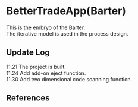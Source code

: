  BetterTradeApp(Barter)
=======================
This is the embryo of the Barter.<br>
The iterative model is used in the process design.<br>




 Update Log
-----------------
11.21 The project is built.<br>
11.24 Add add-on eject function.<br> 
11.30 Add two dimensional code scanning function.<br>


References
------------------


